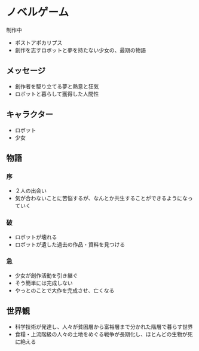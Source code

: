 # ノベルゲーム

制作中

- ポストアポカリプス
- 創作を志すロボットと夢を持たない少女の、最期の物語

## メッセージ

- 創作者を駆り立てる夢と熱意と狂気
- ロボットと暮らして獲得した人間性

## キャラクター

- ロボット
- 少女

## 物語

### 序

- ２人の出会い
- 気が合わないことに苦悩するが、なんとか共生することができるようになっていく

### 破

- ロボットが壊れる
- ロボットが遺した過去の作品・資料を見つける

### 急

- 少女が創作活動を引き継ぐ
- そう簡単には完成しない
- やっとのことで大作を完成させ、亡くなる

## 世界観

- 科学技術が発達し、人々が貧困層から富裕層まで分かれた階層で暮らす世界
- 食糧・上流階級の人々の土地をめぐる戦争が長期化し、ほとんどの生物が死に絶える
